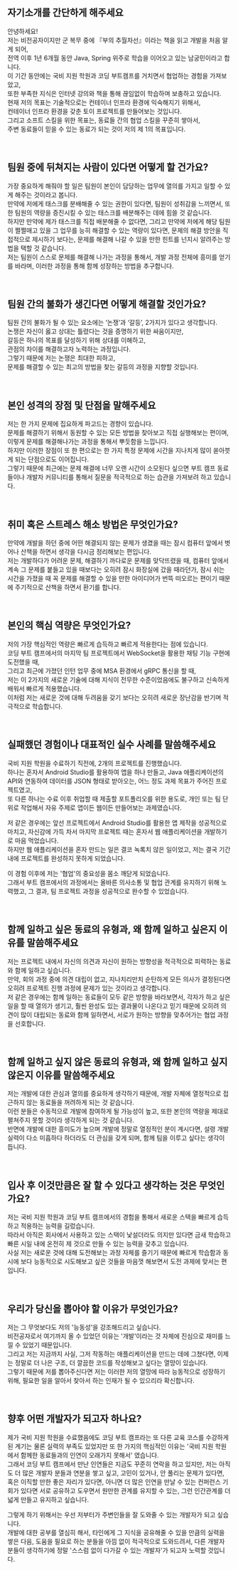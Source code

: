 ## 자기소개를 간단하게 해주세요

안녕하세요!  
저는 비전공자이지만 군 복무 중에 『부의 추월차선』이라는 책을 읽고 개발을 처음 알게 되어,  
전역 이후 1년 6개월 동안 Java, Spring 위주로 학습을 이어오고 있는 남궁민이라고 합니다.  
이 기간 동안에는 국비 지원 학원과 코딩 부트캠프를 거치면서 협업하는 경험을 가져보았고,  
또한 부족한 지식은 인터넷 강의와 책을 통해 끊임없이 학습하며 보충하고 있습니다.  
현재 저의 목표는 기술적으로는 컨테이너 인프라 환경에 익숙해지기 위해서,  
컨테이너 인프라 환경을 갖춘 토이 프로젝트를 만들어보는 것입니다.  
그리고 소프트 스킬을 위한 목표는, 동료들 간의 협업 스킬을 꾸준히 쌓아서,  
주변 동료들이 믿을 수 있는 동료가 되는 것이 저의 제 1의 목표입니다.

<br>

## 팀원 중에 뒤쳐지는 사람이 있다면 어떻게 할 건가요?

가장 중요하게 해줘야 할 일은 팀원이 본인이 담당하는 업무에 열의를 가지고 일할 수 있게 해주는 것이라고 봅니다.  
만약에 저에게 태스크를 분배해줄 수 있는 권한이 있다면, 팀원이 성취감을 느끼면서, 또한 팀원의 역량을 증진시킬 수 있는 태스크를 배분해주는 데에 힘쓸 것 같습니다.  
하지만 만약에 제가 태스크를 직접 배분해줄 수 없다면, 그리고 만약에 저에게 해당 팀원이 쩔쩔매고 있을 그 업무를 능히 해결할 수 있는 역량이 있다면, 문제의 해결 방안을 직접적으로 제시하기 보다는, 문제를 해결해 나갈 수 있을 만한 힌트를 넌지시 알려주는 방법을 택할 것 같습니다.  
저는 팀원이 스스로 문제를 해결해 나가는 과정을 통해서, 개발 과정 전체에 흥미를 얻기를 바라며, 이러한 과정을 통해 함께 성장하는 방법을 추구합니다.

<br>

## 팀원 간의 불화가 생긴다면 어떻게 해결할 것인가요?

팀원 간의 불화가 될 수 있는 요소에는 ‘논쟁’과 ‘갈등’, 2가지가 있다고 생각합니다.  
논쟁은 자신이 옳고 상대는 틀렸다는 것을 증명하기 위한 싸움이지만,  
갈등은 하나의 목표를 달성하기 위해 상대를 이해하고,  
관점의 차이를 해결하고자 노력하는 과정입니다.  
그렇기 때문에 저는 논쟁은 최대한 피하고,  
문제를 해결할 수 있는 최고의 방법을 찾는 갈등의 과정을 지향할 것입니다.

<br>

## 본인 성격의 장점 및 단점을 말해주세요

저는 한 가지 문제에 집요하게 파고드는 경향이 있습니다.  
문제를 해결하기 위해서 동원할 수 있는 모든 방법을 찾아보고 직접 실행해보는 편이며, 이렇게 문제를 해결해나가는 과정을 통해서 뿌듯함을 느낍니다.  
하지만 이러한 장점이 또 한 편으로는 한 가지 특정 문제에 시간을 지나치게 많이 쏟아붓게 되는 단점으로도 이어집니다.  
그렇기 때문에 최근에는 문제 해결에 너무 오랜 시간이 소모된다 싶으면 부트 캠프 동료들이나 개발자 커뮤니티를 통해서 질문을 적극적으로 하는 습관을 가져보려 하고 있습니다.

<br>

## 취미 혹은 스트레스 해소 방법은 무엇인가요?

만약에 개발을 하던 중에 어떤 해결되지 않는 문제가 생겼을 때는 잠시 컴퓨터 앞에서 벗어나 산책을 하면서 생각을 다시금 정리해보는 편입니다.  
저는 개발하다가 어려운 문제, 해결하기 까다로운 문제를 맞닥뜨렸을 때, 컴퓨터 앞에서 계속 그 문제를 붙들고 있을 때보다는 오히려 잠시 화장실에 갔을 때라던가, 잠시 쉬는 시간을 가졌을 때 꼭 문제를 해결할 수 있을 만한 아이디어가 번뜩 떠오르는 편이기 때문에 주기적으로 산책을 하면서 환기를 합니다.

<br>

## 본인의 핵심 역량은 무엇인가요?

저의 가장 핵심적인 역량은 빠르게 습득하고 빠르게 적용한다는 점에 있습니다.  
코딩 부트 캠프에서의 마지막 팀 프로젝트에서 WebSocket을 활용한 채팅 기능 구현에 도전했을 때,  
그리고 최근에 가졌던 인턴 업무 중에 MSA 환경에서 gRPC 통신을 할 때,  
저는 이 2가지의 새로운 기술에 대해 지식이 전무한 수준이었음에도 불구하고 신속하게 배워서 빠르게 적용했습니다.  
이처럼 저는 새로운 것에 대해 두려움을 갖기 보다는 오히려 새로운 장난감을 반기며 적극적으로 학습합니다.

<br>

## 실패했던 경험이나 대표적인 실수 사례를 말씀해주세요

국비 지원 학원을 수료하기 직전에, 2개의 프로젝트를 진행했습니다.  
하나는 혼자서 Android Studio를 활용하여 앱을 하나 만들고, Java 애플리케이션의 API와 연동하여 데이터를 JSON 형태로 받아오는, 어느 정도 과제 목표가 주어진 프로젝트였고,  
또 다른 하나는 수료 이후 취업할 때 제출할 포트폴리오를 위한 용도로, 개인 또는 팀 단위로 작업해서 자유 주제로 앱이든 웹이든 만들어보는 과제였습니다.

저 같은 경우에는 앞선 프로젝트에서 Android Studio를 활용한 앱 제작을 성공적으로 마치고, 자신감에 가득 차서 마지막 프로젝트 때는 혼자서 웹 애플리케이션을 개발하기로 마음 먹었습니다.  
하지만 웹 애플리케이션을 혼자 만드는 일은 결코 녹록치 않은 일이었고, 저는 결국 기간 내에 프로젝트를 완성하지 못하게 되었습니다.

이 경험 이후에 저는 '협업'의 중요성을 몸소 깨닫게 되었습니다.  
그래서 부트 캠프에서의 과정에서는 올바른 의사소통 및 협업 관계를 유지하기 위해 노력했고, 그 결과, 팀 프로젝트 과정을 성공적으로 완수할 수 있었습니다.

<br>

## 함께 일하고 싶은 동료의 유형과, 왜 함께 일하고 싶은지 이유를 말씀해주세요

저는 프로젝트 내에서 자신의 의견과 자신이 원하는 방향성을 적극적으로 피력하는 동료와 함께 일하고 싶습니다.  
만약, 회의 과정 중에 의견 대립이 없고, 지나치리만치 순탄하게 모든 의사가 결정된다면 오히려 프로젝트 진행 과정에 문제가 있는 것이라고 생각합니다.  
저 같은 경우에는 함께 일하는 동료들이 모두 같은 방향을 바라보면서, 각자가 하고 싶은 일을 할 때 열의가 생기고, 훨씬 완성도 있는 결과물이 나온다고 믿기 때문에 오히려 의견이 많이 대립되는 동료와 함께 일하면서, 서로가 원하는 방향을 맞추어가는 협업 과정을 선호합니다.

<br>

## 함께 일하고 싶지 않은 동료의 유형과, 왜 함께 일하고 싶지 않은지 이유를 말씀해주세요

저는 개발에 대한 관심과 열의를 중요하게 생각하기 때문에, 개발 자체에 열정적으로 접근하지 않는 동료들을 꺼려하게 되는 것 같습니다.  
이런 분들은 수동적으로 개발에 참여하게 될 가능성이 높고, 또한 본인의 역량을 제대로 펼쳐주지 못할 것이라 생각하게 되는 것 같습니다.  
반면에 개발에 대한 흥미도가 높으며 개발에 정말로 열정적인 분이 계시다면, 설령 개발 실력이 다소 미흡하다 하더라도 더 관심을 갖게 되며, 함께 팀을 이루고 싶다는 생각이 듭니다.

<br>

## 입사 후 이것만큼은 잘 할 수 있다고 생각하는 것은 무엇인가요?

저는 국비 지원 학원과 코딩 부트 캠프에서의 경험을 통해서 새로운 스택을 빠르게 습득하고 적용하는 능력을 길렀습니다.  
따라서 아직은 회사에서 사용하고 있는 스택이 낯설더라도 의지만 있다면 금새 학습하고 빠른 시일 내에 온전히 제 것으로 만들 수 있는 능력을 갖추고 있습니다.  
사실 저는 새로운 것에 대해 도전해보는 과정 자체를 즐기기 때문에 빠르게 학습함과 동시에 보다 능동적으로 시도해보고 싶은 것들을 마음껏 해보면서 도전 과제에 맞서는 편입니다.

<br>

## 우리가 당신을 뽑아야 할 이유가 무엇인가요?

저는 그 무엇보다도 저의 '능동성'을 강조해드리고 싶습니다.  
비전공자로서 여기까지 올 수 있었던 이유는 '개발'이라는 것 자체에 진심으로 재미를 느낄 수 있었기 때문입니다.  
그리고 저는 지금까지 사실, 그저 작동하는 애플리케이션을 만드는 데에 그쳤다면, 이제는 정말로 더 나은 구조, 더 깔끔한 코드를 작성해보고 싶다는 열망이 있습니다.  
그렇기 때문에 저를 뽑아주신다면 저는 이러한 저의 열망에 따라 능동적으로 성장하기 위해, 필요한 일을 알아서 찾아서 하는 인재가 될 수 있으리라 확신합니다.

<br>

## 향후 어떤 개발자가 되고자 하나요?

제가 국비 지원 학원을 수료했음에도 코딩 부트 캠프라는 또 다른 교육 코스를 수강하게 된 계기는 물론 실력의 부족도 있었지만 또 한 가지의 핵심적인 이유는 '국비 지원 학원에서 함께한 동료들과의 인연이 오래가지 못해서' 였습니다.  
그래서 코딩 부트 캠프에서 만난 인연들은 지금도 꾸준히 연락을 하고 있지만, 저는 아직도 더 많은 개발자 분들과 연분을 쌓고 싶고, 고민이 있거나, 안 풀리는 문제가 있다면, 혹은 이직할 만한 좋은 자리가 있다면, 아니면 더 많은 인연을 만날 수 있는 컨퍼런스 기회가 있다면 서로 공유하고 도우면서 원만한 관계를 유지할 수 있는, 그런 인간관계를 더 넓게 만들고 유지하고 싶습니다.

그렇게 하기 위해서는 우선 저부터가 주변인들을 잘 도와줄 수 있는 개발자가 되고 싶습니다.  
개발에 대한 공부를 열심히 해서, 타인에게 그 지식을 공유해줄 수 있을 만큼의 실력을 쌓은 다음, 도움을 필요로 하는 분들을 아낌 없이 적극적으로 도와드려서, 다른 개발자 분들이 생각하기에 정말 '스스럼 없이 다가갈 수 있는 개발자'가 되고자 노력할 것입니다.
